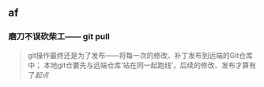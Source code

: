 
## af 

### 磨刀不误砍柴工—— git pull

> git操作最终还是为了发布——将每一次的修改、补丁发布到远端的Git仓库中；
> 本地git仓要先与远端仓库‘站在同一起跑线’，后续的修改、发布才算有了*起点*

